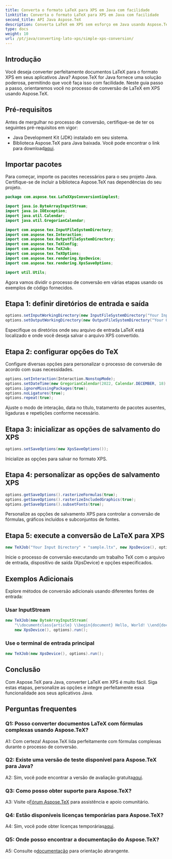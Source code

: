 ```yaml
---
title: Converta o formato LaTeX para XPS em Java com facilidade
linktitle: Converta o formato LaTeX para XPS em Java com facilidade
second_title: API Java Aspose.TeX
description: Converta LaTeX em XPS sem esforço em Java usando Aspose.TeX. Siga nosso guia passo a passo para uma integração perfeita.
type: docs
weight: 10
url: /pt/java/converting-lato-xps/simple-xps-conversion/
---
```

## Introdução

Você deseja converter perfeitamente documentos LaTeX para o formato XPS em seus aplicativos Java? Aspose.TeX for Java fornece uma solução poderosa, permitindo que você faça isso com facilidade. Neste guia passo a passo, orientaremos você no processo de conversão de LaTeX em XPS usando Aspose.TeX.

## Pré-requisitos

Antes de mergulhar no processo de conversão, certifique-se de ter os seguintes pré-requisitos em vigor:

- Java Development Kit (JDK) instalado em seu sistema.
-  Biblioteca Aspose.TeX para Java baixada. Você pode encontrar o link para download[aqui](https://releases.aspose.com/tex/java/).

## Importar pacotes

Para começar, importe os pacotes necessários para o seu projeto Java. Certifique-se de incluir a biblioteca Aspose.TeX nas dependências do seu projeto.

```java
package com.aspose.tex.LaTeXXpsConversionSimplest;

import java.io.ByteArrayInputStream;
import java.io.IOException;
import java.util.Calendar;
import java.util.GregorianCalendar;

import com.aspose.tex.InputFileSystemDirectory;
import com.aspose.tex.Interaction;
import com.aspose.tex.OutputFileSystemDirectory;
import com.aspose.tex.TeXConfig;
import com.aspose.tex.TeXJob;
import com.aspose.tex.TeXOptions;
import com.aspose.tex.rendering.XpsDevice;
import com.aspose.tex.rendering.XpsSaveOptions;

import util.Utils;
```

Agora vamos dividir o processo de conversão em várias etapas usando os exemplos de código fornecidos.

## Etapa 1: definir diretórios de entrada e saída

```java
options.setInputWorkingDirectory(new InputFileSystemDirectory("Your Input Directory"));
options.setOutputWorkingDirectory(new OutputFileSystemDirectory("Your Output Directory"));
```

Especifique os diretórios onde seu arquivo de entrada LaTeX está localizado e onde você deseja salvar o arquivo XPS convertido.

## Etapa 2: configurar opções do TeX

Configure diversas opções para personalizar o processo de conversão de acordo com suas necessidades.

```java
options.setInteraction(Interaction.NonstopMode);
options.setDateTime(new GregorianCalendar(2022, Calendar.DECEMBER, 18).getTime());
options.ignoreMissingPackages(true);
options.noLigatures(true);
options.repeat(true);
```

Ajuste o modo de interação, data no título, tratamento de pacotes ausentes, ligaduras e repetições conforme necessário.

## Etapa 3: inicializar as opções de salvamento do XPS

```java
options.setSaveOptions(new XpsSaveOptions());
```

Inicialize as opções para salvar no formato XPS.

## Etapa 4: personalizar as opções de salvamento XPS

```java
options.getSaveOptions().rasterizeFormulas(true);
options.getSaveOptions().rasterizeIncludedGraphics(true);
options.getSaveOptions().subsetFonts(true);
```

Personalize as opções de salvamento XPS para controlar a conversão de fórmulas, gráficos incluídos e subconjuntos de fontes.

## Etapa 5: execute a conversão de LaTeX para XPS

```java
new TeXJob("Your Input Directory" + "sample.ltx", new XpsDevice(), options).run();
```

Inicie o processo de conversão executando um trabalho TeX com o arquivo de entrada, dispositivo de saída (XpsDevice) e opções especificados.

## Exemplos Adicionais

Explore métodos de conversão adicionais usando diferentes fontes de entrada:

### Usar InputStream

```java
new TeXJob(new ByteArrayInputStream(
    "\\documentclass{article} \\begin{document} Hello, World! \\end{document}".getBytes("ASCII")),
    new XpsDevice(), options).run();
```

### Use o terminal de entrada principal

```java
new TeXJob(new XpsDevice(), options).run();
```

## Conclusão

Com Aspose.TeX para Java, converter LaTeX em XPS é muito fácil. Siga estas etapas, personalize as opções e integre perfeitamente essa funcionalidade aos seus aplicativos Java.

## Perguntas frequentes

### Q1: Posso converter documentos LaTeX com fórmulas complexas usando Aspose.TeX?

A1: Com certeza! Aspose.TeX lida perfeitamente com fórmulas complexas durante o processo de conversão.

### Q2: Existe uma versão de teste disponível para Aspose.TeX para Java?

 A2: Sim, você pode encontrar a versão de avaliação gratuita[aqui](https://releases.aspose.com/).

### Q3: Como posso obter suporte para Aspose.TeX?

 A3: Visite o[Fórum Aspose.TeX](https://forum.aspose.com/c/tex/47) para assistência e apoio comunitário.

### Q4: Estão disponíveis licenças temporárias para Aspose.TeX?

 A4: Sim, você pode obter licenças temporárias[aqui](https://purchase.aspose.com/temporary-license/).

### Q5: Onde posso encontrar a documentação do Aspose.TeX?

 A5: Consulte o[documentação](https://reference.aspose.com/tex/java/) para orientação abrangente.